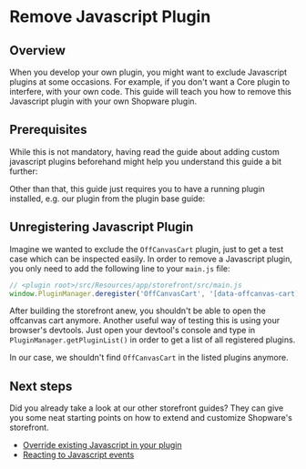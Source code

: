 # Remove Javascript Plugin

## Overview

When you develop your own plugin, you might want to exclude Javascript plugins at some occasions. For example, if you don't want a Core plugin to interfere, with your own code. This guide will teach you how to remove this Javascript plugin with your own Shopware plugin.

## Prerequisites

While this is not mandatory, having read the guide about adding custom javascript plugins beforehand might help you understand this guide a bit further:

<PageRef page="add-custom-javascript" />

Other than that, this guide just requires you to have a running plugin installed, e.g. our plugin from the plugin base guide:

<PageRef page="../plugin-base-guide" />

## Unregistering Javascript Plugin

Imagine we wanted to exclude the `OffCanvasCart` plugin, just to get a test case which can be inspected easily. In order to remove a Javascript plugin, you only need to add the following line to your `main.js` file:

```javascript
// <plugin root>/src/Resources/app/storefront/src/main.js
window.PluginManager.deregister('OffCanvasCart', '[data-offcanvas-cart]');
```

After building the storefront anew, you shouldn't be able to open the offcanvas cart anymore. Another useful way of testing this is using your browser's devtools. Just open your devtool's console and type in `PluginManager.getPluginList()` in order to get a list of all registered plugins.

In our case, we shouldn't find `OffCanvasCart` in the listed plugins anymore.

## Next steps

Did you already take a look at our other storefront guides? They can give you some neat starting points on how to extend and customize Shopware's storefront.

* [Override existing Javascript in your plugin](override-existing-javascript.md)
* [Reacting to Javascript events](reacting-to-javascript-events.md)
